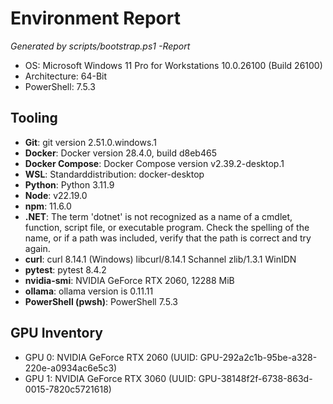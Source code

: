 # Environment Report

*Generated by scripts/bootstrap.ps1 -Report*

- OS: Microsoft Windows 11 Pro for Workstations 10.0.26100 (Build 26100)
- Architecture: 64-Bit
- PowerShell: 7.5.3

## Tooling

- **Git**: git version 2.51.0.windows.1
- **Docker**: Docker version 28.4.0, build d8eb465
- **Docker Compose**: Docker Compose version v2.39.2-desktop.1
- **WSL**: S t a n d a r d d i s t r i b u t i o n :   d o c k e r - d e s k t o p 
- **Python**: Python 3.11.9
- **Node**: v22.19.0
- **npm**: 11.6.0
- **.NET**: The term 'dotnet' is not recognized as a name of a cmdlet, function, script file, or executable program.
Check the spelling of the name, or if a path was included, verify that the path is correct and try again.
- **curl**: curl 8.14.1 (Windows) libcurl/8.14.1 Schannel zlib/1.3.1 WinIDN
- **pytest**: pytest 8.4.2
- **nvidia-smi**: NVIDIA GeForce RTX 2060, 12288 MiB
- **ollama**: ollama version is 0.11.11
- **PowerShell (pwsh)**: PowerShell 7.5.3

## GPU Inventory

- GPU 0: NVIDIA GeForce RTX 2060 (UUID: GPU-292a2c1b-95be-a328-220e-a0934ac6e5c3)
- GPU 1: NVIDIA GeForce RTX 3060 (UUID: GPU-38148f2f-6738-863d-0015-7820c5721618)
